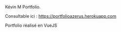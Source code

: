 Kévin M Portfolio.

Consultable ici : https://portfolioazerus.herokuapp.com

Portfolio réalisé en VueJS